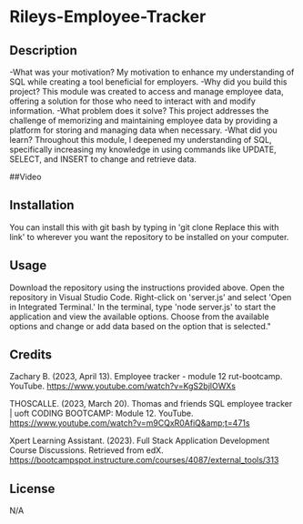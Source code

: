 # Rileys-Employee-Tracker

## Description
-What was your motivation? My motivation to enhance my understanding of SQL while creating a tool beneficial for employers.
-Why did you build this project? This module was created to access and manage employee data, offering a solution for those who need to interact with and modify information.
-What problem does it solve? This project addresses the challenge of memorizing and maintaining employee data by providing a platform for storing and managing data when necessary.
-What did you learn? Throughout this module, I deepened my understanding of SQL, specifically increasing my knowledge in using commands like UPDATE, SELECT, and INSERT to change and retrieve data.

##Video 

## Installation
You can install this with git bash by typing in 'git clone Replace this with link' to wherever you want the repository to be installed on your computer.

## Usage
Download the repository using the instructions provided above. Open the repository in Visual Studio Code. Right-click on 'server.js' and select 'Open in Integrated Terminal.' In the terminal, type 'node server.js' to start the application and view the available options. Choose from the available options and change or add data based on the option that is selected."

## Credits
Zachary B. (2023, April 13). Employee tracker - module 12 rut-bootcamp. YouTube. https://www.youtube.com/watch?v=KgS2bjlOWXs 

THOSCALLE. (2023, March 20). Thomas and friends SQL employee tracker | uoft CODING BOOTCAMP: Module 12. YouTube. https://www.youtube.com/watch?v=m9CQxR0AfiQ&amp;t=471s 

Xpert Learning Assistant. (2023). Full Stack Application Development Course Discussions. Retrieved from edX. https://bootcampspot.instructure.com/courses/4087/external_tools/313

## License
N/A
